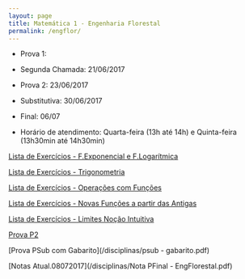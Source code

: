 ```yaml
---
layout: page
title: Matemática 1 - Engenharia Florestal
permalink: /engflor/
---
```


- Prova 1:
- Segunda Chamada: 21/06/2017
- Prova 2: 23/06/2017
- Substitutiva: 30/06/2017
- Final: 06/07

- Horário de atendimento: Quarta-feira (13h até 14h) e Quinta-feira (13h30min até 14h30min)

[Lista de Exercícios - F.Exponencial e F.Logarítmica](/disciplinas/listaExp-Log.pdf)

[Lista de Exercícios - Trigonometria](/disciplinas/listaTrig.pdf)

[Lista de Exercícios - Operações com Funções](/disciplinas/listaOperFuncoes.pdf)

[Lista de Exercícios - Novas Funções a partir das Antigas](/disciplinas/ListaNovasFuncApartirDasAnt.pdf)

[Lista de Exercícios - Limites Noção Intuitiva](/disciplinas/listaLimite.pdf)

[Prova P2](/disciplinas/prova3.pdf)

[Prova PSub com Gabarito](/disciplinas/psub - gabarito.pdf)

[Notas Atual.08072017](/disciplinas/Nota PFinal - EngFlorestal.pdf)
